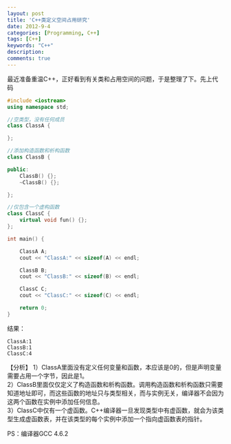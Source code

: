 ```yaml
---
layout: post
title: 'C++类定义空间占用研究'
date: 2012-9-4
categories: [Programming, C++]
tags: [C++]
keywords: "C++"
description: 
comments: true
---
```

最近准备重温C++，正好看到有关类和占用空间的问题，于是整理了下。先上代码

``` cpp 
#include <iostream>
using namespace std;

//空类型，没有任何成员
class ClassA {

};

//添加构造函数和析构函数
class ClassB {

public:
	ClassB() {};
	~ClassB() {};

};

//仅包含一个虚构函数
class ClassC {
	virtual void fun() {};
};

int main() {

	ClassA A;
	cout << "ClassA:" << sizeof(A) << endl;

	ClassB B;
	cout << "ClassB:" << sizeof(B) << endl;

	ClassC C;
	cout << "ClassC:" << sizeof(C) << endl;

	return 0;
}
```

结果：

```
ClassA:1
ClassB:1
ClassC:4
```
【分析】
1）ClassA里面没有定义任何变量和函数，本应该是0的，但是声明变量需要占用一个字节，因此是1。    
2）ClassB里面仅仅定义了构造函数和析构函数。调用构造函数和析构函数只需要知道地址即可，而这些函数的地址只与类型相关，而与实例无关，编译器不会因为这两个函数在实例中添加任何信息。    
3）ClassC中仅有一个虚函数。C++编译器一旦发现类型中有虚函数，就会为该类型生成虚函数表，并在该类型的每个实例中添加一个指向虚函数表的指针。
    
PS：编译器GCC 4.6.2    
